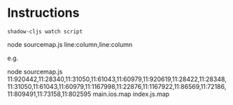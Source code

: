 # Instructions

`shadow-cljs watch script`

node sourcemap.js line:column,line:column <bundle-source-map> <cljs-source-map>

e.g.

node sourcemap.js 11:920442,11:28340,11:31050,11:61043,11:60979,11:920619,11:28422,11:28348,11:31050,11:61043,11:60979,11:1167998,11:22876,11:1167922,11:86569,11:72186,11:809491,11:73158,11:802595 main.ios.map index.js.map
